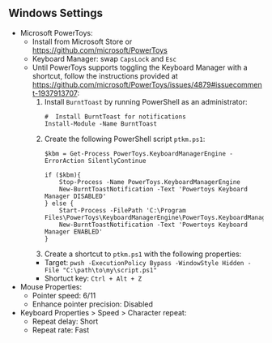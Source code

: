 ## Windows Settings

- Microsoft PowerToys:
  - Install from Microsoft Store or https://github.com/microsoft/PowerToys
  - Keyboard Manager: swap `CapsLock` and `Esc`
  - Until PowerToys supports toggling the Keyboard Manager with a shortcut,
    follow the instructions provided at
    https://github.com/microsoft/PowerToys/issues/4879#issuecomment-1937913707:
    1. Install `BurntToast` by running PowerShell as an administrator:
       ```
       #  Install BurntToast for notifications
       Install-Module -Name BurntToast
       ```
    1. Create the following PowerShell script `ptkm.ps1`:
       ```
       $kbm = Get-Process PowerToys.KeyboardManagerEngine -ErrorAction SilentlyContinue

       if ($kbm){
           Stop-Process -Name PowerToys.KeyboardManagerEngine
           New-BurntToastNotification -Text 'Powertoys Keyboard Manager DISABLED'
       } else {
           Start-Process -FilePath 'C:\Program Files\PowerToys\KeyboardManagerEngine\PowerToys.KeyboardManagerEngine.exe'
           New-BurntToastNotification -Text 'Powertoys Keyboard Manager ENABLED'
       }
       ```
    1. Create a shortcut to `ptkm.ps1` with the following properties:
      - Target:
        `pwsh -ExecutionPolicy Bypass -WindowStyle Hidden -File "C:\path\to\my\script.ps1"`
      - Shortuct key: `Ctrl + Alt + Z`
- Mouse Properties:
  - Pointer speed: 6/11
  - Enhance pointer precision: Disabled
- Keyboard Properties > Speed > Character repeat:
  - Repeat delay: Short
  - Repeat rate: Fast
